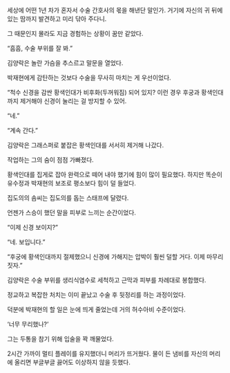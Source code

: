 세상에 어떤 1년 차가 혼자서 수술 간호사의 몫을 해낸단 말인가. 거기에 자신의 귀 뒤에 있는 땀까지 발견하고 미리 닦아 주다니.

그 때문인지 몰라도 지금 경험하는 상황이 꿈만 같았다.

“흠흠, 수술 부위를 잘 봐.”

김양락은 놀란 가슴을 추스르고 말문을 열었다.

박재현에게 감탄하는 것보다 수술을 무사히 마치는 게 우선이었다.

“척수 신경을 감싼 황색인대가 비후화(두꺼워짐) 되어 있지? 이런 경우 후궁과 황색인대까지 제거해야 신경이 눌리는 걸 방지할 수 있어.

“네.”

“계속 간다.”

김양락은 그래스퍼로 붙잡은 황색인대를 서서히 제거해 나갔다.

작업하는 그의 숨이 점점 가빠졌다.

황색인대를 집게로 잡아 완력으로 떼어 내야 했기에 힘이 많이 필요했다. 하지만 똑순이 유수정과 박재현의 보조로 평소보다 힘이 덜 들었다.

집도의의 솜씨는 집도의를 돕는 스태프에 달렸다.

언젠가 스승이 했던 말을 피부로 느끼는 순간이었다.

“이제 신경 보이지?”

“네. 보입니다.”

“후궁에 황색인대까지 절제했으니 신경에 가해지는 압박이 훨씬 덜할 거다. 이제 마무리 짓자.”

김양락은 수술 부위를 생리식염수로 세척하고 근막과 피부를 차례대로 봉합했다.

정교하고 복잡한 처치는 이미 끝났고 수술 후 뒷정리를 하는 과정이었다.

덕분에 박재현의 할 일은 눈에 띄게 줄었는데 거의 허수아비 수준이었다.

‘너무 무리했나?’

그는 두통을 참기 위해 입술을 꽉 깨물었다.

2시간 가까이 멀티 플레이를 유지했더니 머리가 뜨거웠다. 물이 든 냄비를 자신의 머리에 올리면 부글부글 끓어도 이상하지 않을 듯했다.